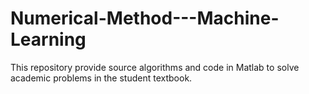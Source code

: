 # Numerical-Method---Machine-Learning
This repository provide source algorithms and code in Matlab to solve academic problems in the student textbook.
